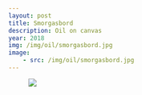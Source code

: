 ```yaml
---
layout: post
title: Smorgasbord
description: Oil on canvas
year: 2018
img: /img/oil/smorgasbord.jpg
image:
    - src: /img/oil/smorgasbord.jpg
---
```

<figure>
  <img
    class="post-image" src="{{ page.image[0].src }}">
</figure>
